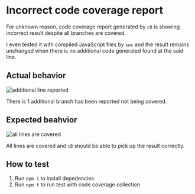 # Incorrect code coverage report

For unknown reason, code coverage report generated by `c8` is showing incorrect result despite all branches are covered.

I even tested it with compiled JavaScript files by `swc` and the result remains unchanged when there is no additional code generated found at the said line.

## Actual behavior

![additional line reported](https://user-images.githubusercontent.com/10607759/126899579-749a1051-8a14-43ee-bc97-768c00b131dd.png)

There is 1 additional branch has been reported not being covered.

## Expected beahvior

![all lines are covered](https://user-images.githubusercontent.com/10607759/126899578-3cad23f8-283b-44bc-b38f-64114f3d54ac.png)

All lines are covered and `c8` should be able to pick up the result correctly.

## How to test

1. Run `npm i` to install depedencies
2. Run `npm t` to run test with code coverage collection
